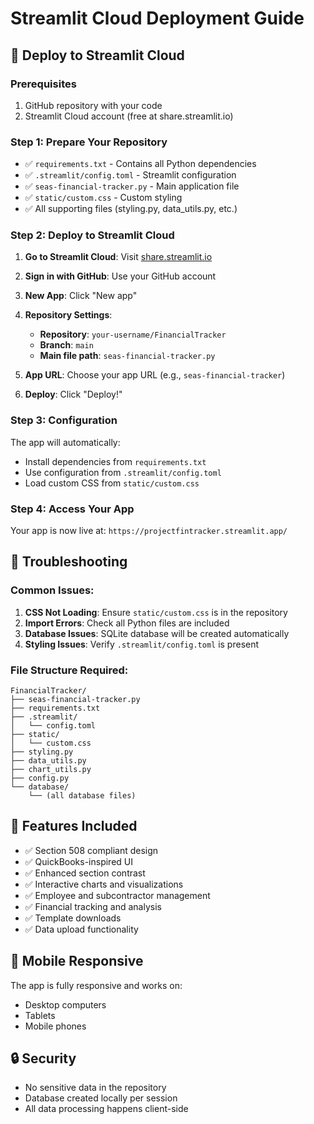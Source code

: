 # Streamlit Cloud Deployment Guide

## 🚀 Deploy to Streamlit Cloud

### Prerequisites
1. GitHub repository with your code
2. Streamlit Cloud account (free at share.streamlit.io)

### Step 1: Prepare Your Repository
- ✅ `requirements.txt` - Contains all Python dependencies
- ✅ `.streamlit/config.toml` - Streamlit configuration
- ✅ `seas-financial-tracker.py` - Main application file
- ✅ `static/custom.css` - Custom styling
- ✅ All supporting files (styling.py, data_utils.py, etc.)

### Step 2: Deploy to Streamlit Cloud

1. **Go to Streamlit Cloud**: Visit [share.streamlit.io](https://share.streamlit.io)

2. **Sign in with GitHub**: Use your GitHub account

3. **New App**: Click "New app"

4. **Repository Settings**:
   - **Repository**: `your-username/FinancialTracker`
   - **Branch**: `main`
   - **Main file path**: `seas-financial-tracker.py`

5. **App URL**: Choose your app URL (e.g., `seas-financial-tracker`)

6. **Deploy**: Click "Deploy!"

### Step 3: Configuration

The app will automatically:
- Install dependencies from `requirements.txt`
- Use configuration from `.streamlit/config.toml`
- Load custom CSS from `static/custom.css`

### Step 4: Access Your App

Your app is now live at:
`https://projectfintracker.streamlit.app/`

## 🔧 Troubleshooting

### Common Issues:

1. **CSS Not Loading**: Ensure `static/custom.css` is in the repository
2. **Import Errors**: Check all Python files are included
3. **Database Issues**: SQLite database will be created automatically
4. **Styling Issues**: Verify `.streamlit/config.toml` is present

### File Structure Required:
```
FinancialTracker/
├── seas-financial-tracker.py
├── requirements.txt
├── .streamlit/
│   └── config.toml
├── static/
│   └── custom.css
├── styling.py
├── data_utils.py
├── chart_utils.py
├── config.py
└── database/
    └── (all database files)
```

## 🎯 Features Included

- ✅ Section 508 compliant design
- ✅ QuickBooks-inspired UI
- ✅ Enhanced section contrast
- ✅ Interactive charts and visualizations
- ✅ Employee and subcontractor management
- ✅ Financial tracking and analysis
- ✅ Template downloads
- ✅ Data upload functionality

## 📱 Mobile Responsive

The app is fully responsive and works on:
- Desktop computers
- Tablets
- Mobile phones

## 🔒 Security

- No sensitive data in the repository
- Database created locally per session
- All data processing happens client-side
